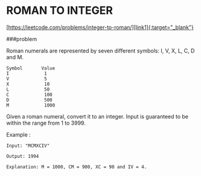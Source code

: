 [link1]: https://leetcode.com/problems/roman-to-integer/ "Roman to integer"

# ROMAN TO INTEGER

[https://leetcode.com/problems/integer-to-roman/][link1]{:target="_blank"}


###problem

Roman numerals are represented by seven different symbols: I, V, X, L, C, D and M.

```
Symbol       Value
I             1
V             5
X             10
L             50
C             100
D             500
M             1000
```

Given a roman numeral, convert it to an integer. Input is guaranteed to be within the range from 1 to 3999.

Example :
```
Input: "MCMXCIV"

Output: 1994

Explanation: M = 1000, CM = 900, XC = 90 and IV = 4.
```